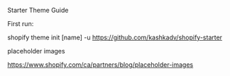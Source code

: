 Starter Theme Guide

First run:

shopify theme init [name] -u https://github.com/kashkadv/shopify-starter

placeholder images

https://www.shopify.com/ca/partners/blog/placeholder-images
